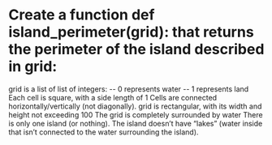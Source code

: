 # Create a function def island_perimeter(grid): that returns the perimeter of the island described in grid:

grid is a list of list of integers: -- 0 represents water -- 1 represents land
Each cell is square, with a side length of 1
Cells are connected horizontally/vertically (not diagonally).
grid is rectangular, with its width and height not exceeding 100
The grid is completely surrounded by water
There is only one island (or nothing).
The island doesn’t have “lakes” (water inside that isn’t connected to the water surrounding the island).
